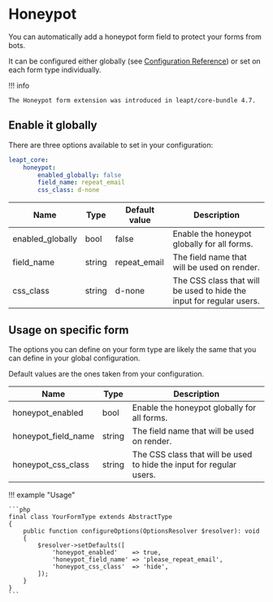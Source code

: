 # Honeypot

You can automatically add a honeypot form field to protect your forms from bots.

It can be configured either globally (see [Configuration Reference](configuration_reference.md)) or set on each
form type individually.

!!! info

    The Honeypot form extension was introduced in leapt/core-bundle 4.7.


## Enable it globally

There are three options available to set in your configuration:

```yaml
leapt_core:
    honeypot:
        enabled_globally: false
        field_name: repeat_email
        css_class: d-none
```

| Name             | Type   | Default value | Description                                                          |
|------------------|--------|---------------|----------------------------------------------------------------------|
| enabled_globally | bool   | false         | Enable the honeypot globally for all forms.                          |
| field_name       | string | repeat_email  | The field name that will be used on render.                          |
| css_class        | string | d-none        | The CSS class that will be used to hide the input for regular users. |


## Usage on specific form

The options you can define on your form type are likely the same that you can define in your global configuration.

Default values are the ones taken from your configuration.

| Name                | Type   | Description                                                          |
|---------------------|--------|----------------------------------------------------------------------|
| honeypot_enabled    | bool   | Enable the honeypot globally for all forms.                          |
| honeypot_field_name | string | The field name that will be used on render.                          |
| honeypot_css_class  | string | The CSS class that will be used to hide the input for regular users. |

!!! example "Usage"

    ```php
    final class YourFormType extends AbstractType
    {
        public function configureOptions(OptionsResolver $resolver): void
        {
            $resolver->setDefaults([
                'honeypot_enabled'    => true,
                'honeypot_field_name' => 'please_repeat_email',
                'honeypot_css_class'  => 'hide',
            ]);
        }
    }
    ```

